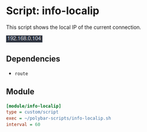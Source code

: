 # Script: info-localip

This script shows the local IP of the current connection.

![info-localip](screenshots/1.png)


## Dependencies

* `route`


## Module

```ini
[module/info-localip]
type = custom/script
exec = ~/polybar-scripts/info-localip.sh
interval = 60
```

